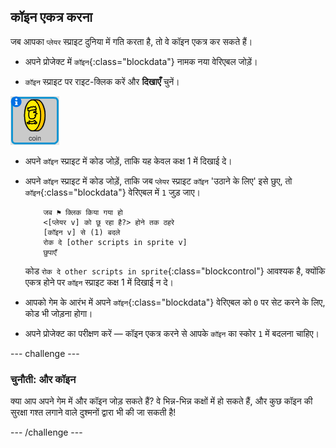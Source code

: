 ## कॉइन एकत्र करना

जब आपका `प्लेयर` स्प्राइट दुनिया में गति करता है, तो वे कॉइन एकत्र कर सकते हैं।

+ अपने प्रोजेक्ट में `कॉइन`{:class="blockdata"} नामक नया वेरिएबल जोड़ें।

+ `कॉइन` स्प्राइट पर राइट-क्लिक करें और **दिखाएँ** चुनें।

![screenshot](images/world-coins.png)

+ अपने `कॉइन` स्प्राइट में कोड जोड़ें, ताकि यह केवल कक्ष 1 में दिखाई दे।

+ अपने `कॉइन` स्प्राइट में कोड जोड़ें, ताकि जब `प्लेयर` स्प्राइट `कॉइन` 'उठाने के लिए' इसे छुए, तो `कॉइन`{:class="blockdata"} वेरिएबल में `1` जुड़ जाए।

	```blocks
		जब ⚑ क्लिक किया गया हो
		<[प्लेयर v] को छू रहा है?> होने तक ठहरे
		[कॉइन v] से (1) बदले
		रोक दे [other scripts in sprite v]
		छुपाएँ
	```

	कोड `रोक दे other scripts in sprite`{:class="blockcontrol"} आवश्यक है, क्योंकि एकत्र होने पर `कॉइन` स्प्राइट कक्ष 1 में दिखाई न दे।

+ आपको गेम के आरंभ में अपने `कॉइन`{:class="blockdata"} वेरिएबल को `0` पर सेट करने के लिए, कोड भी जोड़ना होगा।

+ अपने प्रोजेक्ट का परीक्षण करें — कॉइन एकत्र करने से आपके `कॉइन` का स्कोर `1` में बदलना चाहिए।

--- challenge ---
### चुनौती: और कॉइन
क्या आप अपने गेम में और कॉइन जोड़ सकते हैं? वे भिन्न-भिन्न कक्षों में हो सकते हैं, और कुछ कॉइन की सुरक्षा गश्त लगाने वाले दुश्मनों द्वारा भी की जा सकती है!

--- /challenge ---
